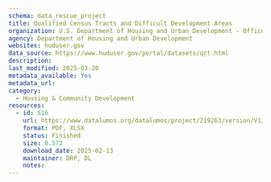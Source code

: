 ```yaml
---
schema: data_rescue_project 
title: Qualified Census Tracts and Difficult Development Areas
organization: U.S. Department of Housing and Urban Development - Office of Policy Development and Research
agency: Department of Housing and Urban Development
websites: huduser.gov
data_source: https://www.huduser.gov/portal/datasets/qct.html
description: 
last_modified: 2025-03-20
metadata_available: Yes
metadata_url: 
category:
  - Housing & Community Development 
resources:
  - id: 516
    url: https://www.datalumos.org/datalumos/project/219263/version/V1/view
    format: PDF, XLSX
    status: Finished
    size: 0.572
    download_date: 2025-02-13
    maintainer: DRP, DL
    notes: 
---
```

